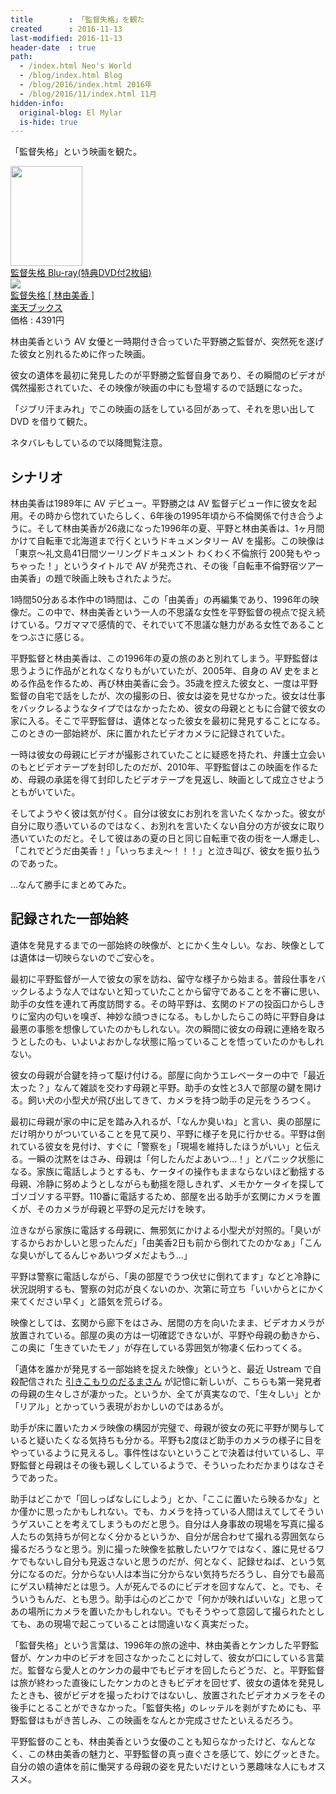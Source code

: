 ```yaml
---
title        : 「監督失格」を観た
created      : 2016-11-13
last-modified: 2016-11-13
header-date  : true
path:
  - /index.html Neo's World
  - /blog/index.html Blog
  - /blog/2016/index.html 2016年
  - /blog/2016/11/index.html 11月
hidden-info:
  original-blog: El Mylar
  is-hide: true
---
```


「監督失格」という映画を観た。

<div class="ad-amazon">
  <div class="ad-amazon-image">
    <a href="https://www.amazon.co.jp/dp/B006L0BEOO?tag=neos21-22&amp;linkCode=osi&amp;th=1&amp;psc=1">
      <img src="https://m.media-amazon.com/images/I/51Yx6m3JHPL._SL160_.jpg" width="115" height="160">
    </a>
  </div>
  <div class="ad-amazon-info">
    <div class="ad-amazon-title">
      <a href="https://www.amazon.co.jp/dp/B006L0BEOO?tag=neos21-22&amp;linkCode=osi&amp;th=1&amp;psc=1">監督失格 Blu-ray(特典DVD付2枚組)</a>
    </div>
  </div>
</div>

<div class="ad-rakuten">
  <div class="ad-rakuten-image">
    <a href="https://hb.afl.rakuten.co.jp/hgc/g00q0722.waxyc9ff.g00q0722.waxyd017/?pc=https%3A%2F%2Fitem.rakuten.co.jp%2Fbook%2F11475912%2F&amp;m=http%3A%2F%2Fm.rakuten.co.jp%2Fbook%2Fi%2F15678643%2F">
      <img src="https://thumbnail.image.rakuten.co.jp/@0_mall/book/cabinet/0821/4988104070821.jpg?_ex=128x128">
    </a>
  </div>
  <div class="ad-rakuten-info">
    <div class="ad-rakuten-title">
      <a href="https://hb.afl.rakuten.co.jp/hgc/g00q0722.waxyc9ff.g00q0722.waxyd017/?pc=https%3A%2F%2Fitem.rakuten.co.jp%2Fbook%2F11475912%2F&amp;m=http%3A%2F%2Fm.rakuten.co.jp%2Fbook%2Fi%2F15678643%2F">監督失格 [ 林由美香 ]</a>
    </div>
    <div class="ad-rakuten-shop">
      <a href="https://hb.afl.rakuten.co.jp/hgc/g00q0722.waxyc9ff.g00q0722.waxyd017/?pc=https%3A%2F%2Fwww.rakuten.co.jp%2Fbook%2F&amp;m=http%3A%2F%2Fm.rakuten.co.jp%2Fbook%2F">楽天ブックス</a>
    </div>
    <div class="ad-rakuten-price">価格 : 4391円</div>
  </div>
</div>

林由美香という AV 女優と一時期付き合っていた平野勝之監督が、突然死を遂げた彼女と別れるために作った映画。

彼女の遺体を最初に発見したのが平野勝之監督自身であり、その瞬間のビデオが偶然撮影されていた、その映像が映画の中にも登場するので話題になった。

「ジブリ汗まみれ」でこの映画の話をしている回があって、それを思い出して DVD を借りて観た。

ネタバレもしているので以降閲覧注意。

## シナリオ

林由美香は1989年に AV デビュー。平野勝之は AV 監督デビュー作に彼女を起用。その時から惚れていたらしく、6年後の1995年頃から不倫関係で付き合うように。そして林由美香が26歳になった1996年の夏、平野と林由美香は、1ヶ月間かけて自転車で北海道まで行くというドキュメンタリー AV を撮影。この映像は「東京〜礼文島41日間ツーリングドキュメント わくわく不倫旅行 200発もやっちゃった！」というタイトルで AV が発売され、その後「自転車不倫野宿ツアー 由美香」の題で映画上映もされたようだ。

1時間50分ある本作中の1時間は、この「由美香」の再編集であり、1996年の映像だ。この中で、林由美香という一人の不思議な女性を平野監督の視点で捉え続けている。ワガママで感情的で、それでいて不思議な魅力がある女性であることをつぶさに感じる。

平野監督と林由美香は、この1996年の夏の旅のあと別れてしまう。平野監督は思うように作品がとれなくなりもがいていたが、2005年、自身の AV 史をまとめる作品を作るため、再び林由美香に会う。35歳を控えた彼女と、一度は平野監督の自宅で話をしたが、次の撮影の日、彼女は姿を見せなかった。彼女は仕事をバックレるようなタイプではなかったため、彼女の母親とともに合鍵で彼女の家に入る。そこで平野監督は、遺体となった彼女を最初に発見することになる。このときの一部始終が、床に置かれたビデオカメラに記録されていた。

一時は彼女の母親にビデオが撮影されていたことに疑惑を持たれ、弁護士立会いのもとビデオテープを封印したのだが、2010年、平野監督はこの映画を作るため、母親の承諾を得て封印したビデオテープを見返し、映画として成立させようともがいていた。

そしてようやく彼は気が付く。自分は彼女にお別れを言いたくなかった。彼女が自分に取り憑いているのではなく、お別れを言いたくない自分の方が彼女に取り憑いていたのだと。そして彼はあの夏の日と同じ自転車で夜の街を一人爆走し、「これでどうだ由美香！」「いっちまえ～！！！」と泣き叫び、彼女を振り払うのであった。

…なんて勝手にまとめてみた。

## 記録された一部始終

遺体を発見するまでの一部始終の映像が、とにかく生々しい。なお、映像としては遺体は一切映らないのでご安心を。

最初に平野監督が一人で彼女の家を訪ね、留守な様子から始まる。普段仕事をバックレるような人ではないと知っていたことから留守であることを不審に思い、助手の女性を連れて再度訪問する。その時平野は、玄関のドアの投函口からしきりに室内の匂いを嗅ぎ、神妙な顔つきになる。もしかしたらこの時に平野自身は最悪の事態を想像していたのかもしれない。次の瞬間に彼女の母親に連絡を取ろうとしたのも、いよいよおかしな状態に陥っていることを悟っていたのかもしれない。

彼女の母親が合鍵を持って駆け付ける。部屋に向かうエレベーターの中で「最近太った？」なんて雑談を交わす母親と平野。助手の女性と3人で部屋の鍵を開ける。飼い犬の小型犬が飛び出してきて、カメラを持つ助手の足元をうろつく。

最初に母親が家の中に足を踏み入れるが、「なんか臭いね」と言い、奥の部屋にだけ明かりがついていることを見て戻り、平野に様子を見に行かせる。平野は倒れている彼女を見付け、すぐに「警察を」「現場を維持したほうがいい」と伝える。一瞬の沈黙をはさみ、母親は「何したんだよあいつ…！」とパニック状態になる。家族に電話しようとするも、ケータイの操作もままならないほど動揺する母親、冷静に努めようとしながらも動揺を隠しきれず、メモかケータイを探してゴソゴソする平野。110番に電話するため、部屋を出る助手が玄関にカメラを置くが、そのカメラが母親と平野の足元だけを映す。

泣きながら家族に電話する母親に、無邪気にかけよる小型犬が対照的。「臭いがするからおかしいと思ったんだ」「由美香2日も前から倒れてたのかなぁ」「こんな臭いがしてるんじゃあいつダメだよもう…」

平野は警察に電話しながら、「奥の部屋でうつ伏せに倒れてます」などと冷静に状況説明するも、警察の対応が良くないのか、次第に苛立ち「いいからとにかく来てください早く」と語気を荒らげる。

映像としては、玄関から廊下をはさみ、居間の方を向いたまま、ビデオカメラが放置されている。部屋の奥の方は一切確認できないが、平野や母親の動きから、この奥に「生きていたモノ」が存在している雰囲気が物凄く伝わってくる。

「遺体を誰かが発見する一部始終を捉えた映像」というと、最近 Ustream で自殺配信された [引きこもりのだるまさん](http://pixls.jp/I0000770) が記憶に新しいが、こちらも第一発見者の母親の生々しさが凄かった。というか、全てが真実なので、「生々しい」とか「リアル」とかっていう表現がおかしいのではあるが。

助手が床に置いたカメラ映像の構図が完璧で、母親が彼女の死に平野が関与していると疑いたくなる気持ちも分かる。平野も2度ほど助手のカメラの様子に目をやっているように見えるし。事件性はないということで決着は付いているし、平野監督と母親はその後も親しくしているようで、そういったわだかまりはなさそうであった。

助手はどこかで「回しっぱなしにしよう」とか、「ここに置いたら映るかな」とか僅かに思ったかもしれない。でも、カメラを持っている人間はえてしてそういうゲスいことを考えてしまうものだと思う。自分は人身事故の現場を写真に撮る人たちの気持ちが何となく分かるというか、自分が居合わせて撮れる雰囲気なら撮るだろうなと思う。別に撮った映像を拡散したいワケではなく、誰に見せるワケでもないし自分も見返さないと思うのだが、何となく、記録せねば、という気分になるのだ。分からない人は本当に分からない気持ちだろうし、自分でも最高にゲスい精神だとは思う。人が死んでるのにビデオを回すなんて、と。でも、そういうもんだ、とも思う。助手は心のどこかで「何かが映ればいいな」と思ってあの場所にカメラを置いたかもしれない。でもそうやって意図して撮られたとしても、あの現場で起こっていることは間違いなく真実だった。

「監督失格」という言葉は、1996年の旅の途中、林由美香とケンカした平野監督が、ケンカ中のビデオを回さなかったことに対して、彼女が口にしている言葉だ。監督なら愛人とのケンカの最中でもビデオを回したらどうだ、と。平野監督は旅が終わった直後にしたケンカのときもビデオを回せず、彼女の遺体を発見したときも、彼がビデオを撮ったわけではないし、放置されたビデオカメラをその後手にとることができなかった。「監督失格」のレッテルを剥がすためにも、平野監督はもがき苦しみ、この映画をなんとか完成させたといえるだろう。

平野監督のことも、林由美香という女優のことも知らなかったけど、なんとなく、この林由美香の魅力と、平野監督の真っ直ぐさを感じて、妙にグッときた。自分の娘の遺体を前に慟哭する母親の姿を見たいだけという悪趣味な人にもオススメ。
